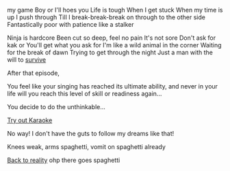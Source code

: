 my game
Boy or I'll hoes you
Life is tough
When I get stuck
When my time is up
I push through
Till I break-break-break
on through to the other side
Fantastically poor with patience like a stalker

Ninja is hardcore
Been cut so deep, feel no pain
It's not sore
Don't ask for kak or
You'll get what you ask for
I'm like a wild animal in the corner
Waiting for the break of dawn
Trying to get through the night
Just a man with the will to [survive](../pinch.md)


After that episode,

You feel like your singing has reached its ultimate
ability, and never in your life will you reach this level
of skill or readiness again...

You decide to do the unthinkable...

[Try out Karaoke](../karaoke/nope.md)

No way! I don't have the guts to follow my dreams like that!

Knees weak, arms spaghetti, vomit on spaghetti already

[Back to reality](../marshmallow.md) ohp there goes spaghetti
